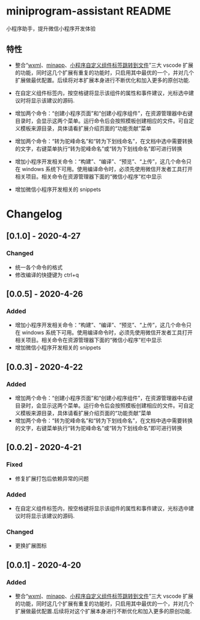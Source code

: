 # miniprogram-assistant README

小程序助手，提升微信小程序开发体验

## 特性

- 整合“[wxml](https://marketplace.visualstudio.com/items?itemName=cnyballk.wxml-vscode)、[minapp](https://marketplace.visualstudio.com/items?itemName=qiu8310.minapp-vscode)、[小程序自定义组件标签跳转到文件](https://marketplace.visualstudio.com/items?itemName=wjf.minapp-comp-definition)”三大 vscode 扩展的功能，同时这几个扩展有重复的功能时，只启用其中最优的一个，并对几个扩展做最优配置。后续将对本扩展本身进行不断优化和加入更多的原创功能.

- 在自定义组件标签内，按空格键将显示该组件的属性和事件建议，光标选中建议时将显示该建议的源码.

- 增加两个命令：“创建小程序页面”和“创建小程序组件”，在资源管理器中右键目录时，会显示这两个菜单。运行命令后会按照模板创建相应的文件。可自定义模板来源目录，具体请看扩展介绍页面的“功能贡献”菜单

- 增加两个命令：“转为驼峰命名”和“转为下划线命名”，在文档中选中需要转换的文字，右键菜单执行“转为驼峰命名”或“转为下划线命名”即可进行转换

- 增加小程序开发相关命令：“构建”、“编译”、“预览”、“上传”，这几个命令只在 windows 系统下可用。使用编译命令时，必须先使用微信开发者工具打开相关项目。相关命令在资源管理器下面的“微信小程序”栏中显示

- 增加微信小程序开发相关的 snippets

# Changelog

## [0.1.0] - 2020-4-27

### Changed

- 统一各个命令的格式
- 修改编译的快捷键为 ctrl+q

## [0.0.5] - 2020-4-26

### Added

- 增加小程序开发相关命令：“构建”、“编译”、“预览”、“上传”，这几个命令只在 windows 系统下可用。使用编译命令时，必须先使用微信开发者工具打开相关项目。相关命令在资源管理器下面的“微信小程序”栏中显示
- 增加微信小程序开发相关的 snippets

## [0.0.3] - 2020-4-22

### Added

- 增加两个命令：“创建小程序页面”和“创建小程序组件”，在资源管理器中右键目录时，会显示这两个菜单。运行命令后会按照模板创建相应的文件。可自定义模板来源目录，具体请看扩展介绍页面的“功能贡献”菜单
- 增加两个命令：“转为驼峰命名”和“转为下划线命名”，在文档中选中需要转换的文字，右键菜单执行“转为驼峰命名”或“转为下划线命名”即可进行转换

## [0.0.2] - 2020-4-21

### Fixed

- 修复扩展打包后依赖异常的问题

### Added

- 在自定义组件标签内，按空格键将显示该组件的属性和事件建议，光标选中建议时将显示该建议的源码.

### Changed

- 更换扩展图标

## [0.0.1] - 2020-4-20

### Added

- 整合“[wxml](https://marketplace.visualstudio.com/items?itemName=cnyballk.wxml-vscode)、[minapp](https://marketplace.visualstudio.com/items?itemName=qiu8310.minapp-vscode)、[小程序自定义组件标签跳转到文件](https://marketplace.visualstudio.com/items?itemName=wjf.minapp-comp-definition)”三大 vscode 扩展的功能，同时这几个扩展有重复的功能时，只启用其中最优的一个，并对几个扩展做最优配置.后续将对这个扩展本身进行不断优化和加入更多的原创功能.
